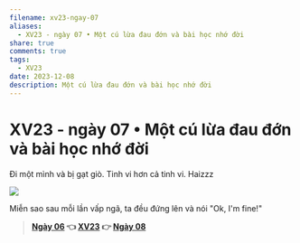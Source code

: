 ```yaml
---
filename: xv23-ngay-07
aliases:
  - XV23 - ngày 07 • Một cú lừa đau đớn và bài học nhớ đời
share: true
comments: true
tags:
  - XV23
date: 2023-12-08
description: Một cú lừa đau đớn và bài học nhớ đời
---
```

# XV23 - ngày 07 • Một cú lừa đau đớn và bài học nhớ đời  
  
Đi một mình và bị gạt giò. Tinh vi hơn cả tinh vi. Haizzz  
  
![](https://i.imgur.com/k9TQdC1.jpeg)  
  
Miễn sao sau mỗi lần vấp ngã, ta đều đứng lên và nói "Ok, I'm fine!"  
  
> **[Ngày 06](./xv23-ngay-06.md) 👈 [XV23](./xuyen-viet-2023.md) 👉 [Ngày 08](../../XV23%20-%20ng%C3%A0y%2008.md)**